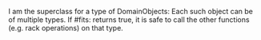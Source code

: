 I am the superclass for a type of DomainObjects: Each such object can be of multiple types.
If #fits: returns true, it is safe to call the other functions (e.g. rack operations) on that type.